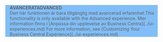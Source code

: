 <blockquote STYLE="background: #81BEF7;border-left:None"><span data-ttu-id="9fb02-101"><b>AVANCERAT</b></span><span class="sxs-lookup"><span data-stu-id="9fb02-101"><b>ADVANCED</b></span></span><br /><span data-ttu-id="9fb02-102">Den här funktionen är bara tillgänglig med avancerad erfarenhet.</span><span class="sxs-lookup"><span data-stu-id="9fb02-102">This functionality is only available with the Advanced experience.</span></span> <span data-ttu-id="9fb02-103">Mer information finns i [Anpassa din upplevelse av Business Centra](../ui-experiences.md) </span><span class="sxs-lookup"><span data-stu-id="9fb02-103">For more information, see [Customizing Your Business Central Experience](../ui-experiences.md) </span></span></blockquote>
